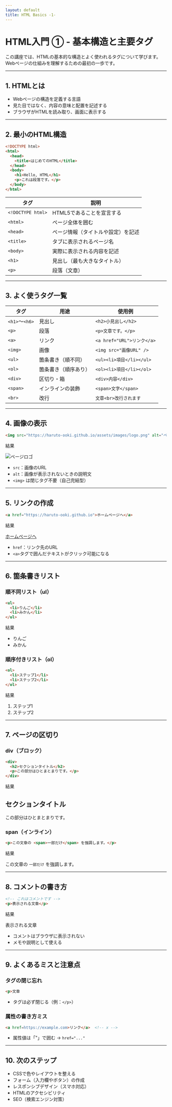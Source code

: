 ```yaml
---
layout: default
title: HTML Basics -1-
---
```


# HTML入門 ① - 基本構造と主要タグ

この講座では、HTMLの基本的な構造とよく使われるタグについて学びます。  
Webページの仕組みを理解するための最初の一歩です。

---

## 1. HTMLとは

- Webページの構造を定義する言語  
- 見た目ではなく、内容の意味と配置を記述する  
- ブラウザがHTMLを読み取り、画面に表示する

---

## 2. 最小のHTML構造

```html
<!DOCTYPE html>
<html>
  <head>
    <title>はじめてのHTML</title>
  </head>
  <body>
    <h1>Hello, HTML</h1>
    <p>これは段落です。</p>
  </body>
</html>
```

| タグ             | 説明                                     |
|------------------|------------------------------------------|
| `<!DOCTYPE html>`| HTML5であることを宣言する                |
| `<html>`         | ページ全体を囲む                         |
| `<head>`         | ページ情報（タイトルや設定）を記述       |
| `<title>`        | タブに表示されるページ名                 |
| `<body>`         | 実際に表示される内容を記述               |
| `<h1>`           | 見出し（最も大きなタイトル）             |
| `<p>`            | 段落（文章）                             |

---

## 3. よく使うタグ一覧

| タグ       | 用途             | 使用例                        |
|------------|------------------|-------------------------------|
| `<h1>`〜`<h6>` | 見出し         | `<h2>小見出し</h2>`            |
| `<p>`      | 段落             | `<p>文章です。</p>`            |
| `<a>`      | リンク           | `<a href="URL">リンク</a>`     |
| `<img>`    | 画像             | `<img src="画像URL" />`        |
| `<ul>`     | 箇条書き（順不同）| `<ul><li>項目</li></ul>`       |
| `<ol>`     | 箇条書き（順序あり）| `<ol><li>項目</li></ol>`     |
| `<div>`    | 区切り・箱       | `<div>内容</div>`              |
| `<span>`   | インラインの装飾 | `<span>文字</span>`            |
| `<br>`     | 改行             | `文章<br>改行されます`         |

---

## 4. 画像の表示

```html
<img src="https://haruto-ooki.github.io/assets/images/logo.png" alt="ページロゴ">
```

結果

<img class="logo" src="../../../assets/images/logo.png" alt="ページロゴ">

- `src`：画像のURL  
- `alt`：画像が表示されないときの説明文  
- `<img>` は閉じタグ不要（自己完結型）

---

## 5. リンクの作成

```html
<a href="https://haruto-ooki.github.io">ホームページへ</a>
```

結果

[ホームページへ](https://haruto-ooki.github.io)

- `href`：リンク先のURL  
- `<a>`タグで囲んだテキストがクリック可能になる

---

## 6. 箇条書きリスト

### 順不同リスト（ul）

```html
<ul>
  <li>りんご</li>
  <li>みかん</li>
</ul>
```

結果

- りんご
- みかん


### 順序付きリスト（ol）

```html
<ol>
  <li>ステップ1</li>
  <li>ステップ2</li>
</ol>
```

結果

1. ステップ1
1. ステップ2

---

## 7. ページの区切り

### div（ブロック）

```html
<div>
  <h2>セクションタイトル</h2>
  <p>この部分はひとまとまりです。</p>
</div>
```

結果

## セクションタイトル
この部分はひとまとまりです。

### span（インライン）

```html
<p>この文章の <span>一部だけ</span> を強調します。</p>
```

結果

この文章の `一部だけ` を強調します。

---

## 8. コメントの書き方

```html
<!-- これはコメントです -->
<p>表示される文章</p>
```

結果

表示される文章

- コメントはブラウザに表示されない  
- メモや説明として使える

---

## 9. よくあるミスと注意点

### タグの閉じ忘れ

```html
<p>文章
```

- タグは必ず閉じる（例：`</p>`）

### 属性の書き方ミス

```html
<a href=https://example.com>リンク</a>  <!-- x -->
```

- 属性値は「"」で囲む → `href="..."`

---

## 10. 次のステップ

- CSSで色やレイアウトを整える  
- フォーム（入力欄やボタン）の作成  
- レスポンシブデザイン（スマホ対応）  
- HTMLのアクセシビリティ  
- SEO（検索エンジン対策）
